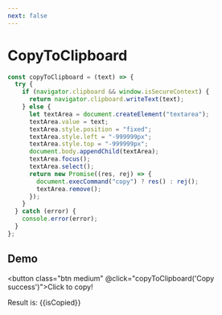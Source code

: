 ```yaml
---
next: false
---
```


# CopyToClipboard

```js
const copyToClipboard = (text) => {
  try {
    if (navigator.clipboard && window.isSecureContext) {
      return navigator.clipboard.writeText(text);
    } else {
      let textArea = document.createElement("textarea");
      textArea.value = text;
      textArea.style.position = "fixed";
      textArea.style.left = "-999999px";
      textArea.style.top = "-999999px";
      document.body.appendChild(textArea);
      textArea.focus();
      textArea.select();
      return new Promise((res, rej) => {
        document.execCommand("copy") ? res() : rej();
        textArea.remove();
      });
    }
  } catch (error) {
    console.error(error);
  }
};
```

<script setup>
import { ref } from 'vue'
const isCopied = ref(false)
const copyToClipboard = (text) => {
  try {
    if (navigator.clipboard && window.isSecureContext) {
      isCopied.value = true
      return navigator.clipboard.writeText(text);
    } else {
      let textArea = document.createElement("textarea");
      textArea.value = text;
      textArea.style.position = "fixed";
      textArea.style.left = "-999999px";
      textArea.style.top = "-999999px";
      document.body.appendChild(textArea);
      textArea.focus();
      textArea.select();
      return new Promise((res, rej) => {
        document.execCommand("copy") ? res() : rej();
        textArea.remove();
        isCopied.value = true
      });
    }
  } catch (error) {
    isCopied.value = false
    console.error(error);
  }
}

</script>

## Demo

<button class="btn medium" @click="copyToClipboard('Copy success')">Click to copy!</button>

<p>Result is: {{isCopied}}</p>
